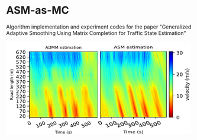 # ASM-as-MC

Algorithm implementation and experiment codes  for the paper "Generalized Adaptive Smoothing Using Matrix Completion for Traffic State Estimation" 

<img src="https://github.com/ChuhanYang/ASM-as-MC/blob/19a0be90526f55798aa2d06f550532d30c3ad155/ADMM_and_ASM_horizon.pdf" alt="image" width="500"/>
